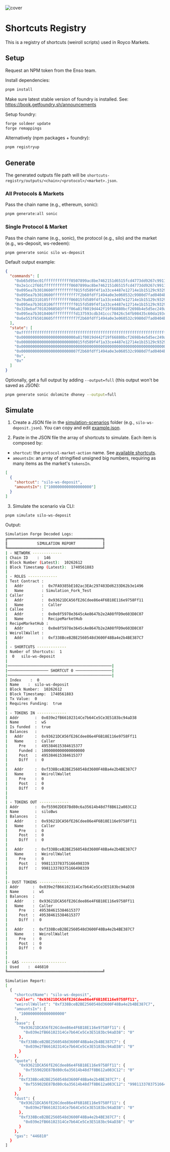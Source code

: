 ![cover](cover.webp)

# Shortcuts Registry

This is a registry of shortcuts (weiroll scripts) used in Royco Markets.

## Setup

Request an NPM token from the Enso team.

Install dependencies:

```sh
pnpm install
```

Make sure latest stable version of foundry is installed. See: https://book.getfoundry.sh/announcements

Setup foundry:

```sh
forge soldeer update
forge remappings
```

Alternatively (npm packages + foundry):

```sh
pnpm registryup
```

## Generate

The generated outputs file path will be `shortcuts-registry/outputs/<chain>/<protocol>/<market>.json`.

### All Protocols & Markets

Pass the chain name (e.g., ethereum, sonic):

```sh
pnpm generate:all sonic
```

### Single Protocol & Market

Pass the chain name (e.g., sonic), the protocol (e.g., silo) and the market (e.g., ws-deposit, ws-redeem):

```sh
pnpm generate sonic silo ws-deposit
```

Default output example:

```json
{
  "commands": [
    "0xb65d95ec01ffffffffffff0507899ac8be7462151d6515fcd4773dd9267c9911",
    "0x2e1cc2f601ffffffffffff0607899ac8be7462151d6515fcd4773dd9267c9911",
    "0x095ea7b3010600ffffffffff015fd589f4f1a33ce4487e12714e1b15129c9329",
    "0x095ea7b3010600ffffffffff7f2b60fdff1494a0e3e060532c9980d7fad0404b",
    "0x70a082310105ffffffffff06015fd589f4f1a33ce4487e12714e1b15129c9329",
    "0x095ea7b3010106ffffffffff015fd589f4f1a33ce4487e12714e1b15129c9329",
    "0x328ebaf70102060503ffff06a81f0019d442f19f66880bcf2698b4e5d5ec249a",
    "0x095ea7b3010406ffffffffffd137593cdb341ccc78426c54fb98435c60da193c",
    "0x6e553f65010605ffffffffff7f2b60fdff1494a0e3e060532c9980d7fad0404b"
  ],
  "state": [
    "0xffffffffffffffffffffffffffffffffffffffffffffffffffffffffffffffff",
    "0x000000000000000000000000a81f0019d442f19f66880bcf2698b4e5d5ec249a",
    "0x000000000000000000000000015fd589f4f1a33ce4487e12714e1b15129c9329",
    "0x0000000000000000000000000000000000000000000000000000000000000000",
    "0x0000000000000000000000007f2b60fdff1494a0e3e060532c9980d7fad0404b",
    "0x",
    "0x"
  ]
}
```

Optionally, get a full output by adding `--output=full` (this output won't be saved as JSON):

```sh
pnpm generate sonic dolomite dhoney --output=full
```

## Simulate

1. Create a JSON file in the [simulation-scenarios](./simulation-scenarios/) folder (e.g., `silo-ws-deposit.json`). You
   can copy and edit [example.json](./simulation-scenarios/example.json).

2. Paste in the JSON file the array of shortcuts to simulate. Each item is composed by:

- `shortcut`: the `protocol-market-action` name. See [available shortcuts](./src/helpers/shortcuts.ts).
- `amountsIn`: an array of stringified unsigned big numbers, requiring as many items as the market's `tokensIn`.

```json
[
  {
    "shortcut": "silo-ws-deposit",
    "amountsIn": ["1000000000000000000"]
  }
]
```

3. Simulate the scenario via CLI:

```sh
pnpm simulate silo-ws-deposit
```

Output:

```sh
Simulation Forge Decoded Logs:
╔══════════════════════════════════════════╗
║             SIMULATION REPORT            ║
╚══════════════════════════════════════════╝
| - NETWORK -------------
| Chain ID    :  146
| Block Number (Latest):  10262612
| Block Timestamp (Latest):  1740561883
|
| - ROLES -------------
| Test Contract :
|   Addr        :  0x7FA9385bE102ac3EAc297483Dd6233D62b3e1496
|   Name        : Simulation_Fork_Test
| Caller        :
|   Addr        :  0x93621DCA56fE26Cdee86e4F6B18E116e9758Ff11
|   Name        :  Caller
| Callee        :
|   Addr        :  0x0e8f5978e3645cAe8647b2e2A08fFD9e603D8C07
|   Name        :  RecipeMarketHub
| RecipeMarketHub :
|   Addr        :  0x0e8f5978e3645cAe8647b2e2A08fFD9e603D8C07
| WeirollWallet :
|   Addr        :  0xf338BceB2BE2560548d3600F48Ba4e2b4BE387C7
|
| - SHORTCUTS -------------
| Number of Shortcuts:  1
|  0   silo-ws-deposit
|
|──────────────────────────────────────────────|
|────────────────── SHORTCUT 0 ────────────────|
|──────────────────────────────────────────────|
| Index    :  0
| Name    :  silo-ws-deposit
| Block Number:  10262612
| Block Timestamp:  1740561883
| Tx Value:  0
| Requires Funding:  true
|
| - TOKENS IN -------------
| Addr       :  0x039e2fB66102314Ce7b64Ce5Ce3E5183bc94aD38
| Name       :  wS
| Is funded  :  true
| Balances   :
|   Addr     :  0x93621DCA56fE26Cdee86e4F6B18E116e9758Ff11
|   Name     :  Caller
|     Pre    :  495384615384615377
|     Funded :  1000000000000000000
|     Post   :  495384615384615377
|     Diff   :  0
|
|   Addr     :  0xf338BceB2BE2560548d3600F48Ba4e2b4BE387C7
|   Name     :  WeirollWallet
|     Pre    :  0
|     Post   :  0
|     Diff   :  0
|
|
| - TOKENS OUT -------------
| Addr       :  0xf55902DE87Bd80c6a35614b48d7f8B612a083C12
| Name       :  siloBws
| Balances   :
|   Addr     :  0x93621DCA56fE26Cdee86e4F6B18E116e9758Ff11
|   Name     :  Caller
|     Pre    :  0
|     Post   :  0
|     Diff   :  0
|
|   Addr     :  0xf338BceB2BE2560548d3600F48Ba4e2b4BE387C7
|   Name     :  WeirollWallet
|     Pre    :  0
|     Post   :  998113378375166498339
|     Diff   :  998113378375166498339
|
|
|- DUST TOKENS -------------
| Addr      :  0x039e2fB66102314Ce7b64Ce5Ce3E5183bc94aD38
| Name      :  wS
| Balances  :
|   Addr    :  0x93621DCA56fE26Cdee86e4F6B18E116e9758Ff11
|   Name    :  Caller
|     Pre   :  495384615384615377
|     Post  :  495384615384615377
|     Diff  :  0
|
|   Addr    :  0xf338BceB2BE2560548d3600F48Ba4e2b4BE387C7
|   Name    :  WeirollWallet
|     Pre   :  0
|     Post  :  0
|     Diff  :  0
|
|
|- GAS --------------------
| Used    :  446810
╚══════════════════════════════════════════╝

Simulation Report:
[
  {
    "shortcutName": "silo-ws-deposit",
    "caller": "0x93621DCA56fE26Cdee86e4F6B18E116e9758Ff11",
    "weirollWallet": "0xf338BceB2BE2560548d3600F48Ba4e2b4BE387C7",
    "amountsIn": [
      "1000000000000000000"
    ],
    "base": {
      "0x93621DCA56fE26Cdee86e4F6B18E116e9758Ff11": {
        "0x039e2fB66102314Ce7b64Ce5Ce3E5183bc94aD38": "0"
      },
      "0xf338BceB2BE2560548d3600F48Ba4e2b4BE387C7": {
        "0x039e2fB66102314Ce7b64Ce5Ce3E5183bc94aD38": "0"
      }
    },
    "quote": {
      "0x93621DCA56fE26Cdee86e4F6B18E116e9758Ff11": {
        "0xf55902DE87Bd80c6a35614b48d7f8B612a083C12": "0"
      },
      "0xf338BceB2BE2560548d3600F48Ba4e2b4BE387C7": {
        "0xf55902DE87Bd80c6a35614b48d7f8B612a083C12": "998113378375166498339"
      }
    },
    "dust": {
      "0x93621DCA56fE26Cdee86e4F6B18E116e9758Ff11": {
        "0x039e2fB66102314Ce7b64Ce5Ce3E5183bc94aD38": "0"
      },
      "0xf338BceB2BE2560548d3600F48Ba4e2b4BE387C7": {
        "0x039e2fB66102314Ce7b64Ce5Ce3E5183bc94aD38": "0"
      }
    },
    "gas": "446810"
  }
]
```
